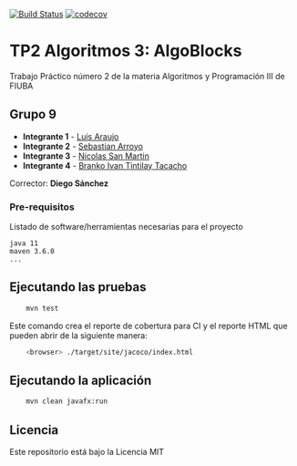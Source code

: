 [![Build Status](https://travis-ci.com/LuisAraujo96/TP2.svg?branch=master)](https://travis-ci.com/LuisAraujo96/TP2) [![codecov](https://codecov.io/gh/LuisAraujo96/TP2/branch/master/graph/badge.svg?token=g0ZTjtfEen)](https://codecov.io/gh/LuisAraujo96/TP2)



# TP2 Algoritmos 3: AlgoBlocks

Trabajo Práctico número 2 de la materia Algoritmos y Programación III de FIUBA

## Grupo 9

* **Integrante 1** - [Luis Araujo](https://github.com/LuisAraujo96)
* **Integrante 2** - [Sebastian Arroyo](https://github.com/Bastian1998)
* **Integrante 3** - [Nicolas San Martin](https://github.com/nicosanmartin)
* **Integrante 4** - [Branko Ivan Tintilay Tacacho](https://github.com/BITT97)

Corrector: **Diego Sánchez**

### Pre-requisitos

Listado de software/herramientas necesarias para el proyecto

```
java 11
maven 3.6.0
...
```

## Ejecutando las pruebas

```bash
    mvn test
```

Este comando crea el reporte de cobertura para CI y el reporte HTML que pueden abrir de la siguiente manera:

```bash
    <browser> ./target/site/jacoco/index.html
```

## Ejecutando la aplicación

```bash
    mvn clean javafx:run
```

## Licencia

Este repositorio está bajo la Licencia MIT
